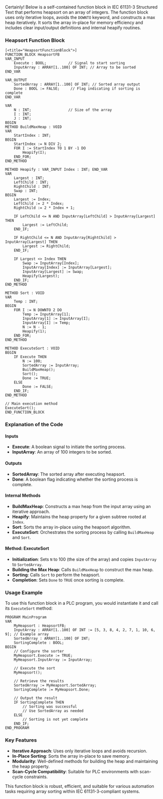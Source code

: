 Certainly! Below is a self-contained function block in IEC 61131-3 Structured Text that performs heapsort on an array of integers. The function block uses only iterative loops, avoids the `DOWNTO` keyword, and constructs a max heap iteratively. It sorts the array in-place for memory efficiency and includes clear input/output definitions and internal heapify routines.

### Heapsort Function Block

```st
[<title="HeapsortFunctionBlock">]
FUNCTION_BLOCK HeapsortFB
VAR_INPUT
    Execute : BOOL;          // Signal to start sorting
    InputArray : ARRAY[1..100] OF INT; // Array to be sorted
END_VAR

VAR_OUTPUT
    SortedArray : ARRAY[1..100] OF INT; // Sorted array output
    Done : BOOL := FALSE;     // Flag indicating if sorting is complete
END_VAR

VAR
    N : INT;                 // Size of the array
    I : INT;
    J : INT;
BEGIN
METHOD BuildMaxHeap : VOID
VAR
    StartIndex : INT;
BEGIN
    StartIndex := N DIV 2;
    FOR I := StartIndex TO 1 BY -1 DO
        Heapify(I);
    END_FOR;
END_METHOD

METHOD Heapify : VAR_INPUT Index : INT; END_VAR
VAR
    Largest : INT;
    LeftChild : INT;
    RightChild : INT;
    Swap : INT;
BEGIN
    Largest := Index;
    LeftChild := 2 * Index;
    RightChild := 2 * Index + 1;

    IF LeftChild <= N AND InputArray[LeftChild] > InputArray[Largest] THEN
        Largest := LeftChild;
    END_IF;

    IF RightChild <= N AND InputArray[RightChild] > InputArray[Largest] THEN
        Largest := RightChild;
    END_IF;

    IF Largest <> Index THEN
        Swap := InputArray[Index];
        InputArray[Index] := InputArray[Largest];
        InputArray[Largest] := Swap;
        Heapify(Largest);
    END_IF;
END_METHOD

METHOD Sort : VOID
VAR
    Temp : INT;
BEGIN
    FOR I := N DOWNTO 2 DO
        Temp := InputArray[1];
        InputArray[1] := InputArray[I];
        InputArray[I] := Temp;
        N := N - 1;
        Heapify(1);
    END_FOR;
END_METHOD

METHOD ExecuteSort : VOID
BEGIN
    IF Execute THEN
        N := 100;
        SortedArray := InputArray;
        BuildMaxHeap();
        Sort();
        Done := TRUE;
    ELSE
        Done := FALSE;
    END_IF;
END_METHOD

// Main execution method
ExecuteSort();
END_FUNCTION_BLOCK
```

### Explanation of the Code

#### Inputs
- **Execute**: A boolean signal to initiate the sorting process.
- **InputArray**: An array of 100 integers to be sorted.

#### Outputs
- **SortedArray**: The sorted array after executing heapsort.
- **Done**: A boolean flag indicating whether the sorting process is complete.

#### Internal Methods
- **BuildMaxHeap**: Constructs a max heap from the input array using an iterative approach.
- **Heapify**: Maintains the heap property for a given subtree rooted at `Index`.
- **Sort**: Sorts the array in-place using the heapsort algorithm.
- **ExecuteSort**: Orchestrates the sorting process by calling `BuildMaxHeap` and `Sort`.

#### Method: ExecuteSort
- **Initialization**: Sets `N` to 100 (the size of the array) and copies `InputArray` to `SortedArray`.
- **Building the Max Heap**: Calls `BuildMaxHeap` to construct the max heap.
- **Sorting**: Calls `Sort` to perform the heapsort.
- **Completion**: Sets `Done` to `TRUE` once sorting is complete.

### Usage Example

To use this function block in a PLC program, you would instantiate it and call its `ExecuteSort` method:

```st
PROGRAM MainProgram
VAR
    MyHeapsort : HeapsortFB;
    InputArray : ARRAY[1..100] OF INT := [5, 3, 8, 4, 2, 7, 1, 10, 6, 9]; // Example array
    SortedArray : ARRAY[1..100] OF INT;
    SortingComplete : BOOL;
BEGIN
    // Configure the sorter
    MyHeapsort.Execute := TRUE;
    MyHeapsort.InputArray := InputArray;

    // Execute the sort
    MyHeapsort();

    // Retrieve the results
    SortedArray := MyHeapsort.SortedArray;
    SortingComplete := MyHeapsort.Done;

    // Output the result
    IF SortingComplete THEN
        // Sorting was successful
        // Use SortedArray as needed
    ELSE
        // Sorting is not yet complete
    END_IF;
END_PROGRAM
```

### Key Features
- **Iterative Approach**: Uses only iterative loops and avoids recursion.
- **In-Place Sorting**: Sorts the array in-place to save memory.
- **Modularity**: Well-defined methods for building the heap and maintaining the heap property.
- **Scan-Cycle Compatibility**: Suitable for PLC environments with scan-cycle constraints.

This function block is robust, efficient, and suitable for various automation tasks requiring array sorting within IEC 61131-3-compliant systems.
